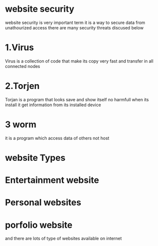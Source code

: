 # website security

website security is very important term it is a way to secure data from unathourized access
there are many security threats discused below

# 1.Virus
Virus is a collection of code that make its copy very fast and transfer in all connected nodes


# 2.Torjen
Torjan is a program that looks save and show itself no harmfull when its install it get information from its installed device 


# 3 worm
it is a program which access data of others not host


# website Types

# Entertainment website
# Personal websites
# porfolio website
and there are lots of type of websites available on internet